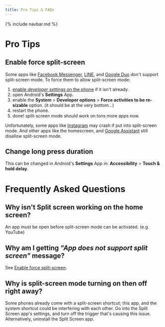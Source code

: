 ```yaml
---
title: Pro Tips & FAQs
---
```


{% include navbar.md %}

# Pro Tips
## <a name="enable-split-screen-mode-for-more-apps"></a>Enable force split-screen
Some apps like [Facebook Messenger](https://play.google.com/store/apps/details?id=com.facebook.orca), [LINE](https://play.google.com/store/apps/details?id=jp.naver.line.android), and [Google Duo](https://play.google.com/store/apps/details?id=com.google.android.apps.tachyon) don't support split-screen mode. To force them to allow split-screen mode:

1. [enable _developer settings_ on the phone](https://developer.android.com/studio/debug/dev-options#enable) if it isn't already.
2. open Android's **Settings** App.
3. enable the **System** > **Developer options** > **Force activities to be re-sizable** option. (it should be at the very bottom...)
5. restart the phone.
6. done! split-screen mode should work on tons more apps now.

Unfortunately, some apps like [Instagram](https://play.google.com/store/apps/details?id=com.instagram.android) may crash if put into split-screen mode. And other apps like the homescreen, and [Google Assistant](https://play.google.com/store/apps/details?id=com.google.android.apps.googleassistant) still disallow split-screen mode.

## Change long press duration
This can be changed in Android's **Settings** App in: **Accessibility** > **Touch & hold delay**.

# Frequently Asked Questions

## Why isn't Split screen working on the home screen?
An app must be open before split-screen mode can be activated. (e.g. YouTube)

## Why am I getting _"App does not support split screen"_ message?
See [Enable force split-screen](#enable-split-screen-mode-for-more-apps).

## Why is split-screen mode turning on then off right away?
Some phones already come with a split-screen shortcut; this app, and the system shortcut could be interfering with each other. Go into the Split Screen app's settings, and turn off the trigger that's causing this issue. Alternatively, uninstall the Split Screen app.
